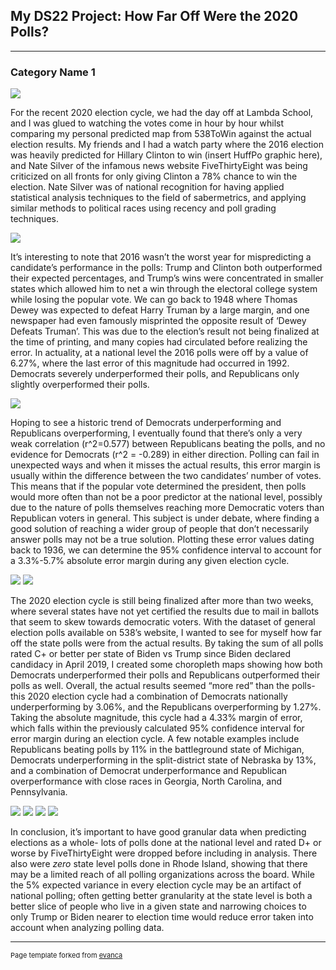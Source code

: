 ## My DS22 Project: How Far Off Were the 2020 Polls? 

---

### Category Name 1 
<img src="images/dummy_thumbnail.jpg?raw=true"/>

For the recent 2020 election cycle, we had the day off at Lambda School, and I was glued to watching the votes come in hour by hour whilst comparing my personal predicted map from 538ToWin against the actual election results. My friends and I had a watch party where the 2016 election was heavily predicted for Hillary Clinton to win (insert HuffPo graphic here), and Nate Silver of the infamous news website FiveThirtyEight was being criticized on all fronts for only giving Clinton a 78% chance to win the election. Nate Silver was of national recognition for having applied statistical analysis techniques to the field of sabermetrics, and applying similar methods to political races using recency and poll grading techniques. 

<img src="images/huffpo.png?raw=true"/>

It’s interesting to note that 2016 wasn’t the worst year for mispredicting a candidate’s performance in the polls: Trump and Clinton both outperformed their expected percentages, and Trump’s wins were concentrated in smaller states which allowed him to net a win through the electoral college system while losing the popular vote. We can go back to 1948 where Thomas Dewey was expected to defeat Harry Truman by a large margin, and one newspaper had even famously misprinted the opposite result of ‘Dewey Defeats Truman’. This was due to the election’s result not being finalized at the time of printing, and many copies had circulated before realizing the error. In actuality, at a national level the 2016 polls were off by a value of 6.27%, where the last error of this magnitude had occurred in 1992. Democrats severely underperformed their polls, and Republicans only slightly overperformed their polls. 

<img src="images/dewey_defeats_truman.png?raw=true"/>

Hoping to see a historic trend of Democrats underperforming and Republicans overperforming, I eventually found that there’s only a very weak correlation (r^2=0.577) between Republicans beating the polls, and no evidence for Democrats (r^2 = -0.289) in either direction. Polling can fail in unexpected ways and when it misses the actual results, this error margin is usually within the difference between the two candidates’ number of votes. This means that if the popular vote determined the president, then polls would more often than not be a poor predictor at the national level, possibly due to the nature of polls themselves reaching more Democratic voters than Republican voters in general. This subject is under debate, where finding a good solution of reaching a wider group of people that don’t necessarily answer polls may not be a true solution. Plotting these error values dating back to 1936, we can determine the 95% confidence interval to account for a 3.3%-5.7% absolute error margin during any given election cycle. 

<img src="images/usa margin of error by party.png?raw=true"/>
<img src="images/usa absolute error margin.png?raw=true"/>


The 2020 election cycle is still being finalized after more than two weeks, where several states have not yet certified the results due to mail in ballots that seem to skew towards democratic voters. With the dataset of general election polls available on 538’s website, I wanted to see for myself how far off the state polls were from the actual results. By taking the sum of all polls rated C+ or better per state of Biden vs Trump since Biden declared candidacy in April 2019, I created some choropleth maps showing how both Democrats underperformed their polls and Republicans outperformed their polls as well. Overall, the actual results seemed “more red” than the polls- this 2020 election cycle had a combination of Democrats nationally underperforming by 3.06%, and the Republicans overperforming by 1.27%. Taking the absolute magnitude, this cycle had a 4.33% margin of error, which falls within the previously calculated 95% confidence interval for error margin during an election cycle. A few notable examples include Republicans beating polls by 11% in the battleground state of Michigan, Democrats underperforming in the split-district state of Nebraska by 13%, and a combination of Democrat underperformance and Republican overperformance with close races in Georgia, North Carolina, and Pennsylvania.


<img src="images/usa results.png?raw=true"/>
<img src="images/usa polls.png?raw=true"/>
<img src="images/usa democrat underperform.png?raw=true"/>
<img src="images/usa republican overperform.png?raw=true"/>

In conclusion, it’s important to have good granular data when predicting elections as a whole- lots of polls done at the national level and rated D+ or worse by FiveThirtyEight were dropped before including in analysis. There also were *zero* state level polls done in Rhode Island, showing that there may be a limited reach of all polling organizations across the board. While the 5% expected variance in every election cycle may be an artifact of national polling; often getting better granularity at the state level is both a better slice of people who live in a given state and narrowing choices to only Trump or Biden nearer to election time would reduce error taken into account when analyzing polling data. 

---
<p style="font-size:11px">Page template forked from <a href="https://github.com/evanca/quick-portfolio">evanca</a></p>
<!-- Remove above link if you don't want to attibute -->
